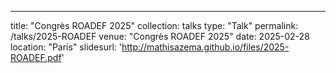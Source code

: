 ---
title: "Congrès ROADEF 2025"
collection: talks
type: "Talk"
permalink: /talks/2025-ROADEF
venue: "Congrès ROADEF 2025"
date: 2025-02-28
location: "Paris"
slidesurl: 'http://mathisazema.github.io/files/2025-ROADEF.pdf'